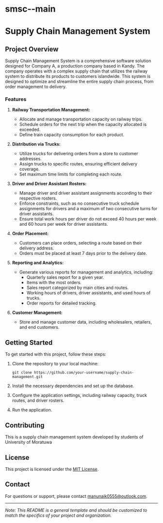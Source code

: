 # smsc--main
# Supply Chain Management System

## Project Overview

Supply Chain Management System is a comprehensive software solution designed for Company A, a production company based in Kandy. The company operates with a complex supply chain that utilizes the railway system to distribute its products to customers islandwide. This system is designed to optimize and streamline the entire supply chain process, from order management to delivery.

### Features

1. **Railway Transportation Management:** 
    - Allocate and manage transportation capacity on railway trips.
    - Schedule orders for the next trip when the capacity allocated is exceeded.
    - Define train capacity consumption for each product.
   
2. **Distribution via Trucks:**
    - Utilize trucks for delivering orders from a store to customer addresses.
    - Assign trucks to specific routes, ensuring efficient delivery coverage.
    - Set maximum time limits for completing each route.

3. **Driver and Driver Assistant Rosters:**
    - Manage driver and driver assistant assignments according to their respective rosters.
    - Enforce constraints, such as no consecutive truck schedule assignments for drivers and a maximum of two consecutive turns for driver assistants.
    - Ensure total work hours per driver do not exceed 40 hours per week and 60 hours per week for driver assistants.

4. **Order Placement:**
    - Customers can place orders, selecting a route based on their delivery address.
    - Orders must be placed at least 7 days prior to the delivery date.

5. **Reporting and Analytics:**
    - Generate various reports for management and analytics, including:
        - Quarterly sales report for a given year.
        - Items with the most orders.
        - Sales report categorized by main cities and routes.
        - Working hours of drivers, driver assistants, and used hours of trucks.
        - Order reports for detailed tracking.

6. **Customer Management:**
    - Store and manage customer data, including wholesalers, retailers, and end customers.

## Getting Started

To get started with this project, follow these steps:

1. Clone the repository to your local machine:
   ```
   git clone https://github.com/your-username/supply-chain-management.git
   ```

2. Install the necessary dependencies and set up the database.

3. Configure the application settings, including railway capacity, truck routes, and driver rosters.

4. Run the application.

## Contributing

This is a supply chain management system developed by students of University of Moratuwa

## License

This project is licensed under the [MIT License](LICENSE).

## Contact

For questions or support, please contact manunaik0555@outlook.com.

---

*Note: This README is a general template and should be customized to match the specifics of your project and organization.*
